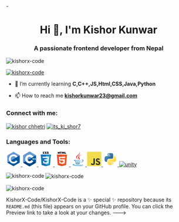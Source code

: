 -<h1 align="center">Hi 👋, I'm Kishor Kunwar</h1>
<h3 align="center">A passionate frontend developer from Nepal</h3>

<p align="left"> <img src="https://komarev.com/ghpvc/?username=kishorx-code&label=Profile%20views&color=0e75b6&style=flat" alt="kishorx-code" /> </p>

<p align="left"> <a href="https://github.com/ryo-ma/github-profile-trophy"><img src="https://github-profile-trophy.vercel.app/?username=kishorx-code" alt="kishorx-code" /></a> </p>

- 🌱 I’m currently learning **C,C++,JS,Html,CSS,Java,Python**

- 📫 How to reach me **kishorkunwar23@gmail.com**

<h3 align="left">Connect with me:</h3>
<p align="left">
<a href="https://www.facebook.com/profile.php?id=100077173124914" target="blank"><img align="center" src="https://raw.githubusercontent.com/rahuldkjain/github-profile-readme-generator/master/src/images/icons/Social/facebook.svg" alt="kishor chhetri" height="30" width="40" /></a>
<a href="https://www.instagram.com/its_ki_shor7/" target="blank"><img align="center" src="https://raw.githubusercontent.com/rahuldkjain/github-profile-readme-generator/master/src/images/icons/Social/instagram.svg" alt="its_ki_shor7" height="30" width="40" /></a>
</p>

<h3 align="left">Languages and Tools:</h3>
<p align="left"> <a href="https://www.cprogramming.com/" target="_blank" rel="noreferrer"> <img src="https://raw.githubusercontent.com/devicons/devicon/master/icons/c/c-original.svg" alt="c" width="40" height="40"/> </a> <a href="https://www.w3schools.com/cpp/" target="_blank" rel="noreferrer"> <img src="https://raw.githubusercontent.com/devicons/devicon/master/icons/cplusplus/cplusplus-original.svg" alt="cplusplus" width="40" height="40"/> </a> <a href="https://www.w3schools.com/css/" target="_blank" rel="noreferrer"> <img src="https://raw.githubusercontent.com/devicons/devicon/master/icons/css3/css3-original-wordmark.svg" alt="css3" width="40" height="40"/> </a> <a href="https://www.w3.org/html/" target="_blank" rel="noreferrer"> <img src="https://raw.githubusercontent.com/devicons/devicon/master/icons/html5/html5-original-wordmark.svg" alt="html5" width="40" height="40"/> </a> <a href="https://www.java.com" target="_blank" rel="noreferrer"> <img src="https://raw.githubusercontent.com/devicons/devicon/master/icons/java/java-original.svg" alt="java" width="40" height="40"/> </a> <a href="https://developer.mozilla.org/en-US/docs/Web/JavaScript" target="_blank" rel="noreferrer"> <img src="https://raw.githubusercontent.com/devicons/devicon/master/icons/javascript/javascript-original.svg" alt="javascript" width="40" height="40"/> </a> <a href="https://www.python.org" target="_blank" rel="noreferrer"> <img src="https://raw.githubusercontent.com/devicons/devicon/master/icons/python/python-original.svg" alt="python" width="40" height="40"/> </a> <a href="https://unity.com/" target="_blank" rel="noreferrer"> <img src="https://www.vectorlogo.zone/logos/unity3d/unity3d-icon.svg" alt="unity" width="40" height="40"/> </a> </p>

<p><img align="left" src="https://github-readme-stats.vercel.app/api/top-langs?username=kishorx-code&show_icons=true&locale=en&layout=compact" alt="kishorx-code" /></p>

<p>&nbsp;<img align="center" src="https://github-readme-stats.vercel.app/api?username=kishorx-code&show_icons=true&locale=en" alt="kishorx-code" /></p>

<p><img align="center" src="https://github-readme-streak-stats.herokuapp.com/?user=kishorx-code&" alt="kishorx-code" /></p>

KishorX-Code/KishorX-Code is a ✨ special ✨ repository because its `README.md` (this file) appears on your GitHub profile.
You can click the Preview link to take a look at your changes.
--->
